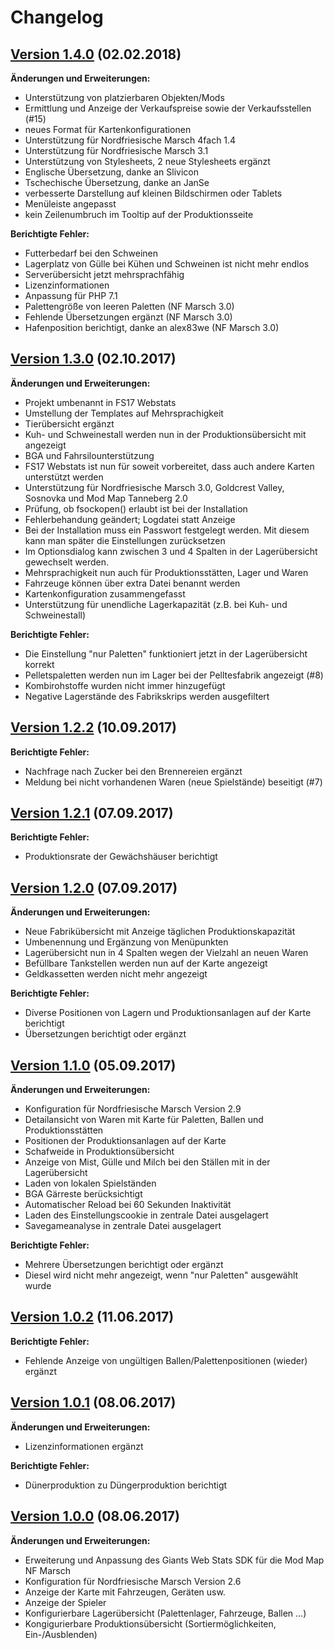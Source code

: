 # Changelog

## [Version 1.4.0](https://github.com/J0hnHawk/FS17_WebStats/releases/tag/v1.4.0) (02.02.2018)

**Änderungen und Erweiterungen:**
- Unterstützung von platzierbaren Objekten/Mods
- Ermittlung und Anzeige der Verkaufspreise sowie der Verkaufsstellen (#15)
- neues Format für Kartenkonfigurationen
- Unterstützung für Nordfriesische Marsch 4fach 1.4
- Unterstützung für Nordfriesische Marsch 3.1
- Unterstützung von Stylesheets, 2 neue Stylesheets ergänzt
- Englische Übersetzung, danke an Slivicon
- Tschechische Übersetzung, danke an JanSe
- verbesserte Darstellung auf kleinen Bildschirmen oder Tablets
- Menüleiste angepasst
- kein Zeilenumbruch im Tooltip auf der Produktionsseite 

**Berichtigte Fehler:**
- Futterbedarf bei den Schweinen
- Lagerplatz von Gülle bei Kühen und Schweinen ist nicht mehr endlos
- Serverübersicht jetzt mehrsprachfähig
- Lizenzinformationen
- Anpassung für PHP 7.1 
- Palettengröße von leeren Paletten (NF Marsch 3.0)
- Fehlende Übersetzungen ergänzt (NF Marsch 3.0)
- Hafenposition berichtigt, danke an alex83we (NF Marsch 3.0)

## [Version 1.3.0](https://github.com/J0hnHawk/FS17_WebStats/releases/tag/v1.3.0) (02.10.2017)

**Änderungen und Erweiterungen:**
- Projekt umbenannt in FS17 Webstats
- Umstellung der Templates auf Mehrsprachigkeit
- Tierübersicht ergänzt
- Kuh- und Schweinestall werden nun in der Produktionsübersicht mit angezeigt
- BGA und Fahrsilounterstützung
- FS17 Webstats ist nun für soweit vorbereitet, dass auch andere Karten unterstützt werden
- Unterstützung für Nordfriesische Marsch 3.0, Goldcrest Valley, Sosnovka und Mod Map Tanneberg 2.0 
- Prüfung, ob fsockopen() erlaubt ist bei der Installation
- Fehlerbehandung geändert; Logdatei statt Anzeige
- Bei der Installation muss ein Passwort festgelegt werden. Mit diesem kann man später die Einstellungen zurücksetzen
- Im Optionsdialog kann zwischen 3 und 4 Spalten in der Lagerübersicht gewechselt werden.
- Mehrsprachigkeit nun auch für Produktionsstätten, Lager und Waren
- Fahrzeuge können über extra Datei benannt werden
- Kartenkonfiguration zusammengefasst
- Unterstützung für unendliche Lagerkapazität (z.B. bei Kuh- und Schweinestall)

**Berichtigte Fehler:**
- Die Einstellung "nur Paletten" funktioniert jetzt in der Lagerübersicht korrekt 
- Pelletspaletten werden nun im Lager bei der Pelltesfabrik angezeigt (#8)
- Kombirohstoffe wurden nicht immer hinzugefügt
- Negative Lagerstände des Fabrikskrips werden ausgefiltert

## [Version 1.2.2](https://github.com/J0hnHawk/FS17_NF_Marsch_WebStats/releases/tag/v1.2.2) (10.09.2017)

**Berichtigte Fehler:**
- Nachfrage nach Zucker bei den Brennereien ergänzt
- Meldung bei nicht vorhandenen Waren (neue Spielstände) beseitigt (#7)

## [Version 1.2.1](https://github.com/J0hnHawk/FS17_NF_Marsch_WebStats/releases/tag/v1.2.1) (07.09.2017)

**Berichtigte Fehler:**
- Produktionsrate der Gewächshäuser berichtigt

## [Version 1.2.0](https://github.com/J0hnHawk/FS17_NF_Marsch_WebStats/releases/tag/v1.2.0) (07.09.2017)

**Änderungen und Erweiterungen:**
- Neue Fabrikübersicht mit Anzeige täglichen Produktionskapazität
- Umbenennung und Ergänzung von Menüpunkten
- Lagerübersicht nun in 4 Spalten wegen der Vielzahl an neuen Waren
- Befüllbare Tankstellen werden nun auf der Karte angezeigt
- Geldkassetten werden nicht mehr angezeigt

**Berichtigte Fehler:**
- Diverse Positionen von Lagern und Produktionsanlagen auf der Karte berichtigt
- Übersetzungen berichtigt oder ergänzt

## [Version 1.1.0](https://github.com/J0hnHawk/FS17_NF_Marsch_WebStats/releases/tag/v1.1.0) (05.09.2017)

**Änderungen und Erweiterungen:**
- Konfiguration für Nordfriesische Marsch Version 2.9
- Detailansicht von Waren mit Karte für Paletten, Ballen und Produktionsstätten
- Positionen der Produktionsanlagen auf der Karte
- Schafweide in Produktionsübersicht
- Anzeige von Mist, Gülle und Milch bei den Ställen mit in der Lagerübersicht
- Laden von lokalen Spielständen
- BGA Gärreste berücksichtigt
- Automatischer Reload bei 60 Sekunden Inaktivität
- Laden des Einstellungscookie in zentrale Datei ausgelagert
- Savegameanalyse in zentrale Datei ausgelagert

**Berichtigte Fehler:**
- Mehrere Übersetzungen berichtigt oder ergänzt
- Diesel wird nicht mehr angezeigt, wenn "nur Paletten" ausgewählt wurde

## [Version 1.0.2](https://github.com/J0hnHawk/FS17_NF_Marsch_WebStats/releases/tag/v1.0.2) (11.06.2017)

**Berichtigte Fehler:**
- Fehlende Anzeige von ungültigen Ballen/Palettenpositionen (wieder) ergänzt 

## [Version 1.0.1](https://github.com/J0hnHawk/FS17_NF_Marsch_WebStats/releases/tag/v1.0.1) (08.06.2017)

**Änderungen und Erweiterungen:**
- Lizenzinformationen ergänzt 

**Berichtigte Fehler:**
- Dünerproduktion zu Düngerproduktion berichtigt


## [Version 1.0.0](https://github.com/J0hnHawk/FS17_NF_Marsch_WebStats/releases/tag/v1.0.0) (08.06.2017)

**Änderungen und Erweiterungen:**
- Erweiterung und Anpassung des Giants Web Stats SDK für die Mod Map NF Marsch
- Konfiguration für Nordfriesische Marsch Version 2.6
- Anzeige der Karte mit Fahrzeugen, Geräten usw.
- Anzeige der Spieler
- Konfigurierbare Lagerübersicht (Palettenlager, Fahrzeuge, Ballen ...)
- Kongigurierbare Produktionsübersicht (Sortiermöglichkeiten, Ein-/Ausblenden) 